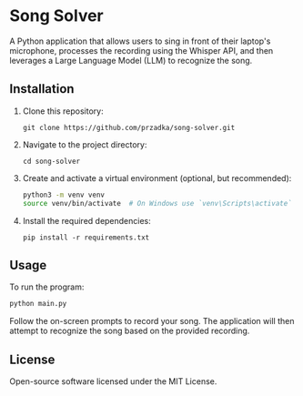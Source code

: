 # Song Solver

A Python application that allows users to sing in front of their laptop's microphone, processes the recording using the Whisper API, and then leverages a Large Language Model (LLM) to recognize the song.

## Installation

1. Clone this repository:
   ```
   git clone https://github.com/przadka/song-solver.git
   ```

2. Navigate to the project directory:
   ```
   cd song-solver
   ```

3. Create and activate a virtual environment (optional, but recommended):
   ```bash
   python3 -m venv venv
   source venv/bin/activate  # On Windows use `venv\Scripts\activate`
   ```

4. Install the required dependencies:
   ```
   pip install -r requirements.txt
   ```

## Usage

To run the program:
```bash
python main.py
```
Follow the on-screen prompts to record your song. The application will then attempt to recognize the song based on the provided recording.

## License

Open-source software licensed under the MIT License.

